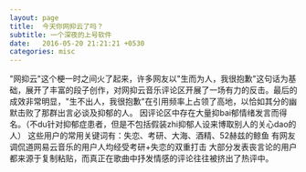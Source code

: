 ```yaml
---
layout: page
title:  今天你网抑云了吗？
subtitle: 一个深夜的上号软件
date:   2016-05-20 21:21:21 +0530
categories: misc
---
```


"网抑云"这个梗一时之间火了起来，许多网友以"生而为人，我很抱歉"这句话为基础，展开了丰富的段子创作，对网抑云音乐评论区开展了一场有力的反击。最后的成效非常明显，"生不出人，我很抱歉"在引用频率上占领了高地，以恰如其分的幽默击败了那群出言必谈及抑郁的人。
因评论区中存在大量抑bai郁情绪发言而得名。（不du针对抑郁症患者，但是不包括假装zhi抑郁人设来博取别人的关心dao的人）
这些用户的常用关键词有：失恋、考研、大海、酒精、52赫兹的鲸鱼
有网友调侃道网易云音乐的用户人均经受考研+失恋的双重打击
大部分发表丧言论的用户都来源于复制粘贴，而真正在歌曲中抒发情感的评论往往被挤出了热评中。
